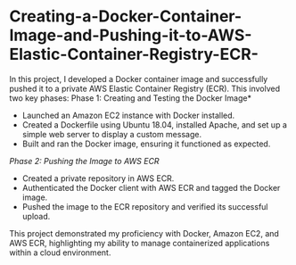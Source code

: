 # Creating-a-Docker-Container-Image-and-Pushing-it-to-AWS-Elastic-Container-Registry-ECR-
In this project, I developed a Docker container image and successfully pushed it to a private AWS Elastic Container Registry (ECR). This involved two key phases:
Phase 1: Creating and Testing the Docker Image*
- Launched an Amazon EC2 instance with Docker installed.
- Created a Dockerfile using Ubuntu 18.04, installed Apache, and set up a simple web server to display a custom message.
- Built and ran the Docker image, ensuring it functioned as expected.

*Phase 2: Pushing the Image to AWS ECR*
- Created a private repository in AWS ECR.
- Authenticated the Docker client with AWS ECR and tagged the Docker image.
- Pushed the image to the ECR repository and verified its successful upload.

This project demonstrated my proficiency with Docker, Amazon EC2, and AWS ECR, highlighting my ability to manage containerized applications within a cloud environment.
